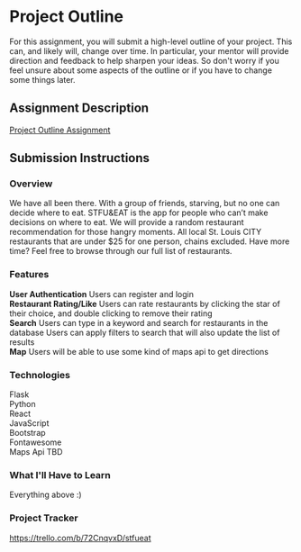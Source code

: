 # Project Outline
For this assignment, you will submit a high-level outline of your project. This can, and likely will, change over time. In particular, your mentor will provide direction and feedback to help sharpen your ideas. So don't worry if you feel unsure about some aspects of the outline or if you have to change some things later.

## Assignment Description
[Project Outline Assignment](https://education.launchcode.org/liftoff/modules/assignments/project-outline)

## Submission Instructions

### Overview
We have all been there. With a group of friends, starving, but no one can decide where to eat.
STFU&EAT is the app for people who can’t make decisions on where to eat. We will provide a random restaurant recommendation for those hangry moments. All local St. Louis CITY restaurants that are under $25 for one person, chains excluded. Have more time? Feel free to browse through our full list of restaurants.

### Features
<b>User Authentication</b>
    Users can register and login <br>
<b>Restaurant Rating/Like</b>
    Users can rate restaurants by clicking the star of their choice, and double clicking to remove their rating <br>
<b>Search</b>
    Users can type in a keyword and search for restaurants in the database
    Users can apply filters to search that will also update the list of results <br>
<b>Map</b>
    Users will be able to use some kind of maps api to get directions <br>

### Technologies
Flask <br>
Python <br>
React <br>
JavaScript <br>
Bootstrap <br>
Fontawesome<br>
Maps Api
    TBD

### What I'll Have to Learn
Everything above :)
### Project Tracker
https://trello.com/b/72CnqvxD/stfueat
